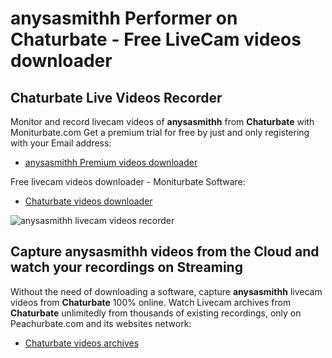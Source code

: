 # anysasmithh Performer on Chaturbate - Free LiveCam videos downloader

## Chaturbate Live Videos Recorder

Monitor and record livecam videos of **anysasmithh** from **Chaturbate** with Moniturbate.com
Get a premium trial for free by just and only registering with your Email address:
* [anysasmithh Premium videos downloader](https://moniturbate.com/request-demo-licence-key.html)

Free livecam videos downloader - Moniturbate Software:
* [Chaturbate videos downloader](https://moniturbate.com/moniturbate-download-software.html)

![anysasmithh livecam videos recorder](https://peachurnet.com/templates/moniturbate-software.png)


## Capture anysasmithh videos from the Cloud and watch your recordings on Streaming

Without the need of downloading a software, capture **anysasmithh** livecam videos from **Chaturbate** 100% online.
Watch Livecam archives from **Chaturbate** unlimitedly from thousands of existing recordings, only on Peachurbate.com and its websites network:
* [Chaturbate videos archives](https://peachurnet.com/)